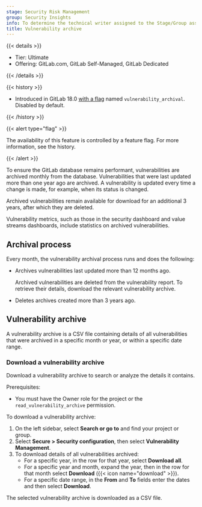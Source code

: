 ```yaml
---
stage: Security Risk Management
group: Security Insights
info: To determine the technical writer assigned to the Stage/Group associated with this page, see https://handbook.gitlab.com/handbook/product/ux/technical-writing/#assignments
title: Vulnerability archive
---
```


{{< details >}}

- Tier: Ultimate
- Offering: GitLab.com, GitLab Self-Managed, GitLab Dedicated

{{< /details >}}

{{< history >}}

- Introduced in GitLab 18.0 [with a flag](../../../administration/feature_flags.md) named `vulnerability_archival`. Disabled by default.

{{< /history >}}

{{< alert type="flag" >}}

The availability of this feature is controlled by a feature flag. For more information, see the history.

{{< /alert >}}

To ensure the GitLab database remains performant, vulnerabilities are archived monthly from the
database. Vulnerabilities that were last updated more than one year ago are archived. A
vulnerability is updated every time a change is made, for example, when its status is changed.

Archived vulnerabilities remain available for download for an additional 3 years, after which they are
deleted.

Vulnerability metrics, such as those in the security dashboard and value streams dashboards, include
statistics on archived vulnerabilities.

## Archival process

Every month, the vulnerability archival process runs and does the following:

- Archives vulnerabilities last updated more than 12 months ago.

  Archived vulnerabilities are deleted from the vulnerability report. To retrieve their details,
  download the relevant vulnerability archive.

- Deletes archives created more than 3 years ago.

## Vulnerability archive

A vulnerability archive is a CSV file containing details of all vulnerabilities that were
archived in a specific month or year, or within a specific date range.

### Download a vulnerability archive

Download a vulnerability archive to search or analyze the details it contains.

Prerequisites:

- You must have the Owner role for the project or the `read_vulnerability_archive` permission.

To download a vulnerability archive:

1. On the left sidebar, select **Search or go to** and find your project or group.
1. Select **Secure > Security configuration**, then select **Vulnerability Management**.
1. To download details of all vulnerabilities archived:
   - For a specific year, in the row for that year, select **Download all**.
   - For a specific year and month, expand the year, then in the row for that month select **Download** ({{< icon name="download" >}}).
   - For a specific date range, in the **From** and **To** fields enter the dates and then
      select **Download**.

The selected vulnerability archive is downloaded as a CSV file.
